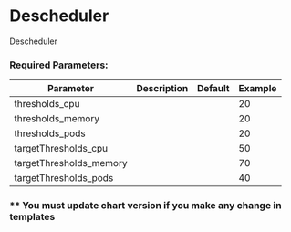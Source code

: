 # Descheduler

Descheduler 


### Required Parameters:

| Parameter | Description | Default | Example |
| ------ | ------ | ------ | ------ |
|thresholds_cpu| | | 20
|thresholds_memory| | |  20
|thresholds_pods| | |  20
|targetThresholds_cpu| | | 50
|targetThresholds_memory| | |  70
|targetThresholds_pods| | |  40

### ** You must update chart version if you make any change in templates
